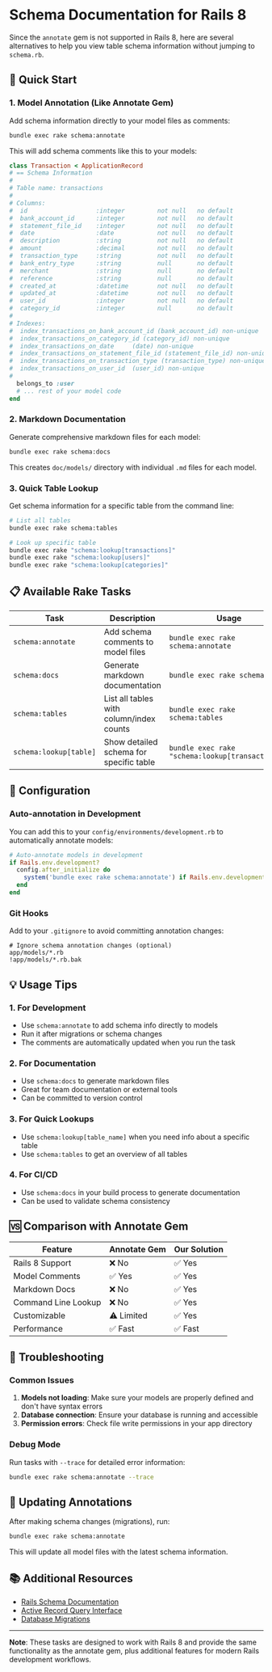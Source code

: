 # Schema Documentation for Rails 8

Since the `annotate` gem is not supported in Rails 8, here are several alternatives to help you view table schema information without jumping to `schema.rb`.

## 🚀 Quick Start

### 1. **Model Annotation (Like Annotate Gem)**
Add schema information directly to your model files as comments:

```bash
bundle exec rake schema:annotate
```

This will add schema comments like this to your models:

```ruby
class Transaction < ApplicationRecord
# == Schema Information
#
# Table name: transactions
#
# Columns:
#  id                   :integer         not null   no default           no index
#  bank_account_id      :integer         not null   no default           index: index_transactions_on_bank_account_id
#  statement_file_id    :integer         not null   no default           index: index_transactions_on_statement_file_id
#  date                 :date            not null   no default           index: index_transactions_on_date
#  description          :string          not null   no default           no index
#  amount               :decimal         not null   no default           no index
#  transaction_type     :string          not null   no default           index: index_transactions_on_transaction_type
#  bank_entry_type      :string          null       no default           no index
#  merchant             :string          null       no default           no index
#  reference            :string          null       no default           no index
#  created_at           :datetime        not null   no default           no index
#  updated_at           :datetime        not null   no default           index: index_transactions_on_user_id
#  user_id              :integer         not null   no default           index: index_transactions_on_user_id
#  category_id          :integer         null       no default           index: index_transactions_on_category_id
#
# Indexes:
#  index_transactions_on_bank_account_id (bank_account_id) non-unique
#  index_transactions_on_category_id (category_id) non-unique
#  index_transactions_on_date     (date) non-unique
#  index_transactions_on_statement_file_id (statement_file_id) non-unique
#  index_transactions_on_transaction_type (transaction_type) non-unique
#  index_transactions_on_user_id  (user_id) non-unique
#
  belongs_to :user
  # ... rest of your model code
end
```

### 2. **Markdown Documentation**
Generate comprehensive markdown files for each model:

```bash
bundle exec rake schema:docs
```

This creates `doc/models/` directory with individual `.md` files for each model.

### 3. **Quick Table Lookup**
Get schema information for a specific table from the command line:

```bash
# List all tables
bundle exec rake schema:tables

# Look up specific table
bundle exec rake "schema:lookup[transactions]"
bundle exec rake "schema:lookup[users]"
bundle exec rake "schema:lookup[categories]"
```

## 📋 Available Rake Tasks

| Task | Description | Usage |
|------|-------------|-------|
| `schema:annotate` | Add schema comments to model files | `bundle exec rake schema:annotate` |
| `schema:docs` | Generate markdown documentation | `bundle exec rake schema:docs` |
| `schema:tables` | List all tables with column/index counts | `bundle exec rake schema:tables` |
| `schema:lookup[table]` | Show detailed schema for specific table | `bundle exec rake "schema:lookup[transactions]"` |

## 🔧 Configuration

### Auto-annotation in Development
You can add this to your `config/environments/development.rb` to automatically annotate models:

```ruby
# Auto-annotate models in development
if Rails.env.development?
  config.after_initialize do
    system('bundle exec rake schema:annotate') if Rails.env.development?
  end
end
```

### Git Hooks
Add to your `.gitignore` to avoid committing annotation changes:

```gitignore
# Ignore schema annotation changes (optional)
app/models/*.rb
!app/models/*.rb.bak
```

## 💡 Usage Tips

### 1. **For Development**
- Use `schema:annotate` to add schema info directly to models
- Run it after migrations or schema changes
- The comments are automatically updated when you run the task

### 2. **For Documentation**
- Use `schema:docs` to generate markdown files
- Great for team documentation or external tools
- Can be committed to version control

### 3. **For Quick Lookups**
- Use `schema:lookup[table_name]` when you need info about a specific table
- Use `schema:tables` to get an overview of all tables

### 4. **For CI/CD**
- Use `schema:docs` in your build process to generate documentation
- Can be used to validate schema consistency

## 🆚 Comparison with Annotate Gem

| Feature | Annotate Gem | Our Solution |
|---------|--------------|--------------|
| Rails 8 Support | ❌ No | ✅ Yes |
| Model Comments | ✅ Yes | ✅ Yes |
| Markdown Docs | ❌ No | ✅ Yes |
| Command Line Lookup | ❌ No | ✅ Yes |
| Customizable | ⚠️ Limited | ✅ Yes |
| Performance | ✅ Fast | ✅ Fast |

## 🚨 Troubleshooting

### Common Issues

1. **Models not loading**: Make sure your models are properly defined and don't have syntax errors
2. **Database connection**: Ensure your database is running and accessible
3. **Permission errors**: Check file write permissions in your app directory

### Debug Mode

Run tasks with `--trace` for detailed error information:

```bash
bundle exec rake schema:annotate --trace
```

## 🔄 Updating Annotations

After making schema changes (migrations), run:

```bash
bundle exec rake schema:annotate
```

This will update all model files with the latest schema information.

## 📚 Additional Resources

- [Rails Schema Documentation](https://guides.rubyonrails.org/active_record_migrations.html#schema-dumping-and-you)
- [Active Record Query Interface](https://guides.rubyonrails.org/active_record_querying.html)
- [Database Migrations](https://guides.rubyonrails.org/active_record_migrations.html)

---

**Note**: These tasks are designed to work with Rails 8 and provide the same functionality as the annotate gem, plus additional features for modern Rails development workflows.
